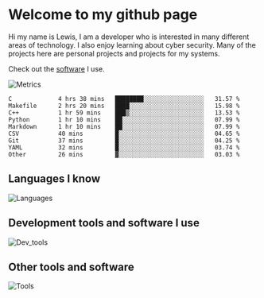 # Welcome to my github page
Hi my name is Lewis, I am a developer who is interested in many different areas of technology. I also enjoy learning about cyber security. Many of the projects here are personal projects and projects for my systems.

Check out the [software](https://github.com/awesomelewis2007/awesomelewis2007/blob/master/software.md) I use.

![Metrics](https://raw.githubusercontent.com/awesomelewis2007/awesomelewis2007/master/github-metrics.svg)

<!--START_SECTION:waka-->

```text
C             4 hrs 38 mins   ████████░░░░░░░░░░░░░░░░░   31.57 %
Makefile      2 hrs 20 mins   ████░░░░░░░░░░░░░░░░░░░░░   15.98 %
C++           1 hr 59 mins    ███▒░░░░░░░░░░░░░░░░░░░░░   13.53 %
Python        1 hr 10 mins    ██░░░░░░░░░░░░░░░░░░░░░░░   07.99 %
Markdown      1 hr 10 mins    ██░░░░░░░░░░░░░░░░░░░░░░░   07.99 %
CSV           40 mins         █░░░░░░░░░░░░░░░░░░░░░░░░   04.65 %
Git           37 mins         █░░░░░░░░░░░░░░░░░░░░░░░░   04.25 %
YAML          32 mins         █░░░░░░░░░░░░░░░░░░░░░░░░   03.74 %
Other         26 mins         ▓░░░░░░░░░░░░░░░░░░░░░░░░   03.03 %
```

<!--END_SECTION:waka-->

## Languages I know
![Languages](https://skillicons.dev/icons?i=python,cpp,cs,c,javascript,nodejs,dotnet,bash,css,html,rust)
## Development tools and software I use
![Dev_tools](https://skillicons.dev/icons?i=git,docker,github,googlecloud,vscode,visualstudio,raspberrypi,linux,powershell,replit)
## Other tools and software
![Tools](https://skillicons.dev/icons?i=blender,ps,pr,ai,xd,figma)
